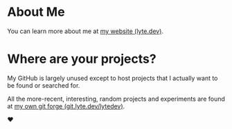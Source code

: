 # About Me

You can learn more about me at [my website (lyte.dev)](https://lyte.dev).

# Where are your projects?

My GitHub is largely unused except to host projects that I actually want to be found or searched for.

All the more-recent, interesting, random projects and experiments are found at [my own git forge (git.lyte.dev/lytedev)](https://git.lyte.dev/lytedev).

❤️
